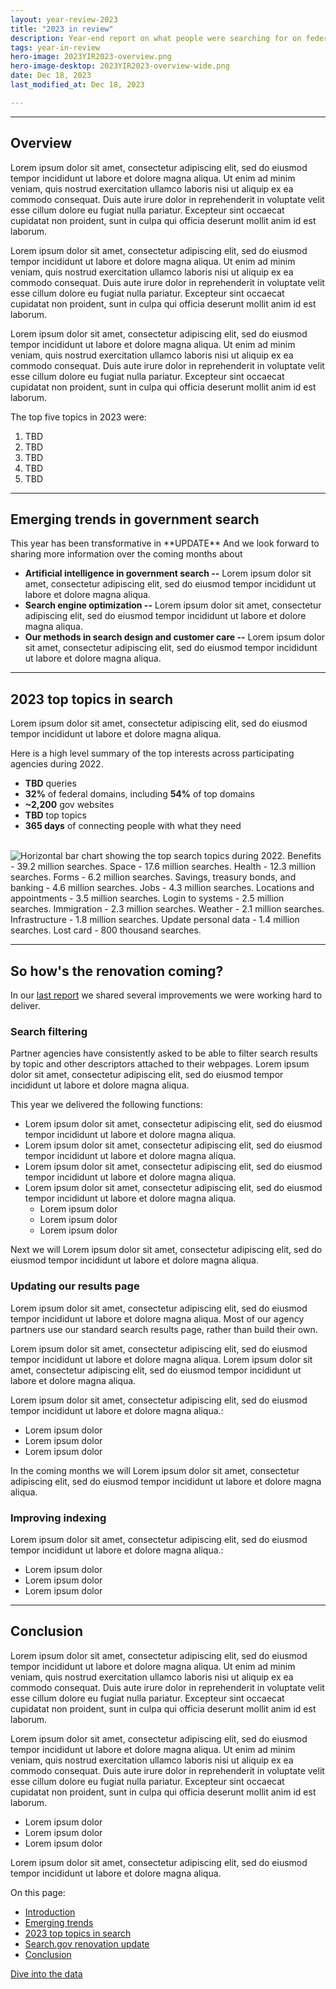 ```yaml
---
layout: year-review-2023
title: "2023 in review"
description: Year-end report on what people were searching for on federal government websites.
tags: year-in-review
hero-image: 2023YIR2023-overview.png
hero-image-desktop: 2023YIR2023-overview-wide.png
date: Dec 18, 2023
last_modified_at: Dec 18, 2023

---
```


<div class="grid-row grid-gap">
<article class="desktop:grid-col-8 usa-prose article">
    <main id="main-content">
        <hr class="section-break" id="section_1">
        <h2 class="title" id="">Overview</h2>
        <p>Lorem ipsum dolor sit amet, consectetur adipiscing elit, sed do eiusmod tempor incididunt ut labore et dolore magna aliqua. Ut enim ad minim veniam, quis nostrud exercitation ullamco laboris nisi ut aliquip ex ea commodo consequat. Duis aute irure dolor in reprehenderit in voluptate velit esse cillum dolore eu fugiat nulla pariatur. Excepteur sint occaecat cupidatat non proident, sunt in culpa qui officia deserunt mollit anim id est laborum.</p>
        <p>Lorem ipsum dolor sit amet, consectetur adipiscing elit, sed do eiusmod tempor incididunt ut labore et dolore magna aliqua. Ut enim ad minim veniam, quis nostrud exercitation ullamco laboris nisi ut aliquip ex ea commodo consequat. Duis aute irure dolor in reprehenderit in voluptate velit esse cillum dolore eu fugiat nulla pariatur. Excepteur sint occaecat cupidatat non proident, sunt in culpa qui officia deserunt mollit anim id est laborum.</p>
        <p>Lorem ipsum dolor sit amet, consectetur adipiscing elit, sed do eiusmod tempor incididunt ut labore et dolore magna aliqua. Ut enim ad minim veniam, quis nostrud exercitation ullamco laboris nisi ut aliquip ex ea commodo consequat. Duis aute irure dolor in reprehenderit in voluptate velit esse cillum dolore eu fugiat nulla pariatur. Excepteur sint occaecat cupidatat non proident, sunt in culpa qui officia deserunt mollit anim id est laborum.</p>
        <div class="grid-row grid-gap">
        </div>
		<p>The top five topics in 2023 were:</p>
        <ol>
            <li>TBD</li>
            <li>TBD</li>
            <li>TBD</li>
            <li>TBD</li>
            <li>TBD</li>
        </ol>
        <hr class="section-break" id="section_2">
        <h2>Emerging trends in government search</h2>
        <p>This year has been transformative in **UPDATE** And we look forward to sharing more information over the coming months about</p>
        <ul>
            <li><strong>Artificial intelligence in government search --</strong> Lorem ipsum dolor sit amet, consectetur adipiscing elit, sed do eiusmod tempor incididunt ut labore et dolore magna aliqua.</li>
            <li><strong>Search engine optimization --</strong> Lorem ipsum dolor sit amet, consectetur adipiscing elit, sed do eiusmod tempor incididunt ut labore et dolore magna aliqua.</li>
            <li><strong>Our methods in search design and customer care --</strong> Lorem ipsum dolor sit amet, consectetur adipiscing elit, sed do eiusmod tempor incididunt ut labore et dolore magna aliqua.</li>
        </ul>
        <hr class="section-break" id="section_3">
		<h2>2023 top topics in search</h2>
		<p>Lorem ipsum dolor sit amet, consectetur adipiscing elit, sed do eiusmod tempor incididunt ut labore et dolore magna aliqua.</p>
		<p>Here is a high level summary of the top interests across participating agencies during 2022.</p>
		<ul>
			<li><strong>TBD</strong> queries</li>
			<li><strong>32%</strong> of federal domains, including <strong>54%</strong> of top domains</li>
			<li><strong>~2,200</strong> gov websites</li>
			<li><strong>TBD</strong> top topics</li>
			<li><strong>365 days</strong> of connecting people with what they need</li>
		</ul>
        <br>		
		<img src="{{ site.baseurl }}/about/updates/year-in-review/2023-year-in-review/img/top-topics-in-search-sample.png" alt="Horizontal bar chart showing the top search topics during 2022. Benefits - 39.2 million searches. Space - 17.6 million searches. Health - 12.3 million searches. Forms - 6.2 million searches. Savings, treasury bonds, and banking - 4.6 million searches. Jobs - 4.3 million searches. Locations and appointments - 3.5 million searches. Login to systems - 2.5 million searches. Immigration - 2.3 million searches. Weather - 2.1 million searches. Infrastructure - 1.8 million searches. Update personal data - 1.4 million searches. Lost card - 800 thousand searches." />
        <hr class="section-break" id="section_4">
        <h2 id="">So how's the renovation coming?</h2>
        <p>In our <a href="{{ site.baseurl }}/about/updates/year-in-review/overview.html#section-5">last report</a> we shared several improvements we were working hard to deliver. </p>
        <h3>Search filtering</h3>
        <p>Partner agencies have consistently asked to be able to filter search results by topic and other descriptors attached to their webpages. Lorem ipsum dolor sit amet, consectetur adipiscing elit, sed do eiusmod tempor incididunt ut labore et dolore magna aliqua.</p>
        <p>This year we delivered the following functions:</p>
        <ul>
            <li>Lorem ipsum dolor sit amet, consectetur adipiscing elit, sed do eiusmod tempor incididunt ut labore et dolore magna aliqua.</li>
            <li>Lorem ipsum dolor sit amet, consectetur adipiscing elit, sed do eiusmod tempor incididunt ut labore et dolore magna aliqua.</li>
            <li>Lorem ipsum dolor sit amet, consectetur adipiscing elit, sed do eiusmod tempor incididunt ut labore et dolore magna aliqua.</li>
            <li>Lorem ipsum dolor sit amet, consectetur adipiscing elit, sed do eiusmod tempor incididunt ut labore et dolore magna aliqua.
                <ul>
                    <li>Lorem ipsum dolor</li>
                    <li>Lorem ipsum dolor</li>
                    <li>Lorem ipsum dolor</li>
                </ul>
            </li>
        </ul>
        <p>Next we will Lorem ipsum dolor sit amet, consectetur adipiscing elit, sed do eiusmod tempor incididunt ut labore et dolore magna aliqua.</p>
        <h3>Updating our results page</h3>
        <p>Lorem ipsum dolor sit amet, consectetur adipiscing elit, sed do eiusmod tempor incididunt ut labore et dolore magna aliqua. Most of our agency partners use our standard search results page, rather than build their own.</p>
        <p>Lorem ipsum dolor sit amet, consectetur adipiscing elit, sed do eiusmod tempor incididunt ut labore et dolore magna aliqua. Lorem ipsum dolor sit amet, consectetur adipiscing elit, sed do eiusmod tempor incididunt ut labore et dolore magna aliqua.</p>
        <p>Lorem ipsum dolor sit amet, consectetur adipiscing elit, sed do eiusmod tempor incididunt ut labore et dolore magna aliqua.:</p>
                <ul>
                    <li>Lorem ipsum dolor</li>
                    <li>Lorem ipsum dolor</li>
                    <li>Lorem ipsum dolor</li>
                </ul>
        <p>In the coming months we will Lorem ipsum dolor sit amet, consectetur adipiscing elit, sed do eiusmod tempor incididunt ut labore et dolore magna aliqua.</p>
        <h3>Improving indexing</h3>
        <p>Lorem ipsum dolor sit amet, consectetur adipiscing elit, sed do eiusmod tempor incididunt ut labore et dolore magna aliqua.:</p>
                <ul>
                    <li>Lorem ipsum dolor</li>
                    <li>Lorem ipsum dolor</li>
                    <li>Lorem ipsum dolor</li>
                </ul>
        <hr class="section-break" id="section_5">
        <h2 id="">Conclusion</h2>
        <p>Lorem ipsum dolor sit amet, consectetur adipiscing elit, sed do eiusmod tempor incididunt ut labore et dolore magna aliqua. Ut enim ad minim veniam, quis nostrud exercitation ullamco laboris nisi ut aliquip ex ea commodo consequat. Duis aute irure dolor in reprehenderit in voluptate velit esse cillum dolore eu fugiat nulla pariatur. Excepteur sint occaecat cupidatat non proident, sunt in culpa qui officia deserunt mollit anim id est laborum.</p>
		<p>Lorem ipsum dolor sit amet, consectetur adipiscing elit, sed do eiusmod tempor incididunt ut labore et dolore magna aliqua. Ut enim ad minim veniam, quis nostrud exercitation ullamco laboris nisi ut aliquip ex ea commodo consequat. Duis aute irure dolor in reprehenderit in voluptate velit esse cillum dolore eu fugiat nulla pariatur. Excepteur sint occaecat cupidatat non proident, sunt in culpa qui officia deserunt mollit anim id est laborum.</p>
                <ul>
                    <li>Lorem ipsum dolor</li>
                    <li>Lorem ipsum dolor</li>
                    <li>Lorem ipsum dolor</li>
                </ul>
		<p>Lorem ipsum dolor sit amet, consectetur adipiscing elit, sed do eiusmod tempor incididunt ut labore et dolore magna aliqua.</p>
    </main>
</article>
<div class="desktop:grid-col-4 desktop:display-block tablet:display-none">
    <aside class="usa-in-page-nav-together">
        <nav role="navigation" arial-label="In-page navigation">
                <p class="usa-sidenav-label">On this page:</p>
            <ul class="usa-in-page-nav-together-list">
                <li class="usa-in-page-nav-together__item"><a href="#section_1" class="usa-in-page-nav-together__link usa-current">Introduction</a></li>
                <li class="usa-in-page-nav-together__item"><a href="#section_2" class="usa-in-page-nav-together__link">Emerging trends</a></li>
                <li class="usa-in-page-nav-together__item"><a href="#section_3" class="usa-in-page-nav-together__link">2023 top topics in search</a></li>
                <li class="usa-in-page-nav-together__item"><a href="#section_4" class="usa-in-page-nav-together__link">Search.gov renovation update</a></li>
                <li class="usa-in-page-nav-together__item"><a href="#section_5" class="usa-in-page-nav-together__link">Conclusion</a></li>
            </ul>
        </nav>
    </aside>
</div>
</div>
<div>
<a class="usa-button usa-button--outline" href="{{ site.baseurl }}/about/updates/year-in-review/2023-year-in-review/data.html">Dive into the data</a>
</div>
